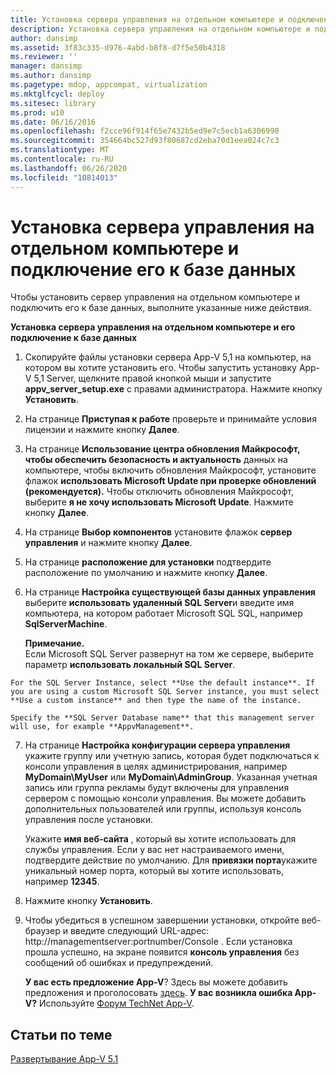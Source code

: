 ```yaml
---
title: Установка сервера управления на отдельном компьютере и подключение его к базе данных
description: Установка сервера управления на отдельном компьютере и подключение его к базе данных
author: dansimp
ms.assetid: 3f83c335-d976-4abd-b8f8-d7f5e50b4318
ms.reviewer: ''
manager: dansimp
ms.author: dansimp
ms.pagetype: mdop, appcompat, virtualization
ms.mktglfcycl: deploy
ms.sitesec: library
ms.prod: w10
ms.date: 06/16/2016
ms.openlocfilehash: f2cce96f914f65e7432b5ed9e7c5ecb1a6306990
ms.sourcegitcommit: 354664bc527d93f80687cd2eba70d1eea024c7c3
ms.translationtype: MT
ms.contentlocale: ru-RU
ms.lasthandoff: 06/26/2020
ms.locfileid: "10814013"
---
```

# Установка сервера управления на отдельном компьютере и подключение его к базе данных


Чтобы установить сервер управления на отдельном компьютере и подключить его к базе данных, выполните указанные ниже действия.

**Установка сервера управления на отдельном компьютере и его подключение к базе данных**

1.  Скопируйте файлы установки сервера App-V 5,1 на компьютер, на котором вы хотите установить его. Чтобы запустить установку App-V 5,1 Server, щелкните правой кнопкой мыши и запустите **appv\_server\_setup.exe** с правами администратора. Нажмите кнопку **Установить**.

2.  На странице **Приступая к работе** проверьте и принимайте условия лицензии и нажмите кнопку **Далее**.

3.  На странице **Использование центра обновления Майкрософт, чтобы обеспечить безопасность и актуальность** данных на компьютере, чтобы включить обновления Майкрософт, установите флажок **использовать Microsoft Update при проверке обновлений (рекомендуется).** Чтобы отключить обновления Майкрософт, выберите **я не хочу использовать Microsoft Update**. Нажмите кнопку **Далее**.

4.  На странице **Выбор компонентов** установите флажок **сервер управления** и нажмите кнопку **Далее**.

5.  На странице **расположение для установки** подтвердите расположение по умолчанию и нажмите кнопку **Далее**.

6.  На странице **Настройка существующей базы данных управления** выберите **использовать удаленный SQL Server**и введите имя компьютера, на котором работает Microsoft SQL SQL, например **SqlServerMachine**.

    **Примечание.**  
    Если Microsoft SQL Server развернут на том же сервере, выберите параметр **использовать локальный SQL Server**.



~~~
For the SQL Server Instance, select **Use the default instance**. If you are using a custom Microsoft SQL Server instance, you must select **Use a custom instance** and then type the name of the instance.

Specify the **SQL Server Database name** that this management server will use, for example **AppvManagement**.
~~~

7. На странице **Настройка конфигурации сервера управления** укажите группу или учетную запись, которая будет подключаться к консоли управления в целях администрирования, например **MyDomain\\MyUser** или **MyDomain\\AdminGroup**. Указанная учетная запись или группа рекламы будут включены для управления сервером с помощью консоли управления. Вы можете добавить дополнительных пользователей или группы, используя консоль управления после установки.

   Укажите **имя веб-сайта** , который вы хотите использовать для службы управления. Если у вас нет настраиваемого имени, подтвердите действие по умолчанию. Для **привязки порта**укажите уникальный номер порта, который вы хотите использовать, например **12345**.

8. Нажмите кнопку **Установить**.

9. Чтобы убедиться в успешном завершении установки, откройте веб-браузер и введите следующий URL-адрес: http://managementserver:portnumber/Console . Если установка прошла успешно, на экране появится **консоль управления** без сообщений об ошибках и предупреждений.

   **У вас есть предложение App-V**? Здесь вы можете добавить предложения и проголосовать [здесь](http://appv.uservoice.com/forums/280448-microsoft-application-virtualization). **У вас возникла ошибка App-V?** Используйте [Форум TechNet App-V](https://social.technet.microsoft.com/Forums/home?forum=mdopappv).

## Статьи по теме


[Развертывание App-V 5.1](deploying-app-v-51.md)









